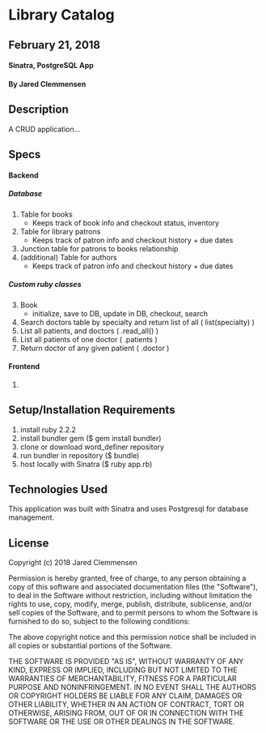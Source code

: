 # Library Catalog

## February 21, 2018

#### Sinatra, PostgreSQL App

#### By Jared Clemmensen

## Description
  A CRUD application...

## Specs

#### Backend
##### Database
  1. Table for books
      * Keeps track of book info and checkout status, inventory
  2. Table for library patrons
      * Keeps track of patron info and checkout history + due dates
  3. Junction table for patrons to books relationship    
  4. (additional) Table for authors
      * Keeps track of patron info and checkout history + due dates

##### Custom ruby classes      
  3. Book
      * initialize, save to DB, update in DB, checkout, search
  4. Search doctors table by specialty and return list of all ( list(specialty) )
  5. List all patients, and doctors ( .read_all() )
  6. List all patients of one doctor ( .patients )
  7. Return doctor of any given patient ( .doctor )

#### Frontend
  1.


## Setup/Installation Requirements
  1. install ruby 2.2.2
  2. install bundler gem ($ gem install bundler)
  3. clone or download word_definer repository
  4. run bundler in repository ($ bundle)
  5. host locally with Sinatra ($ ruby app.rb)

## Technologies Used
  This application was built with Sinatra and uses Postgresql for database management.

## License
  Copyright (c) 2018 Jared Clemmensen

  Permission is hereby granted, free of charge, to any person obtaining a copy of this software and associated documentation files (the "Software"), to deal in the Software without restriction, including without limitation the rights to use, copy, modify, merge, publish, distribute, sublicense, and/or sell copies of the Software, and to permit persons to whom the Software is furnished to do so, subject to the following conditions:

  The above copyright notice and this permission notice shall be included in all copies or substantial portions of the Software.

  THE SOFTWARE IS PROVIDED "AS IS", WITHOUT WARRANTY OF ANY KIND, EXPRESS OR IMPLIED, INCLUDING BUT NOT LIMITED TO THE WARRANTIES OF MERCHANTABILITY, FITNESS FOR A PARTICULAR PURPOSE AND NONINFRINGEMENT. IN NO EVENT SHALL THE AUTHORS OR COPYRIGHT HOLDERS BE LIABLE FOR ANY CLAIM, DAMAGES OR OTHER LIABILITY, WHETHER IN AN ACTION OF CONTRACT, TORT OR OTHERWISE, ARISING FROM, OUT OF OR IN CONNECTION WITH THE SOFTWARE OR THE USE OR OTHER DEALINGS IN THE SOFTWARE.
